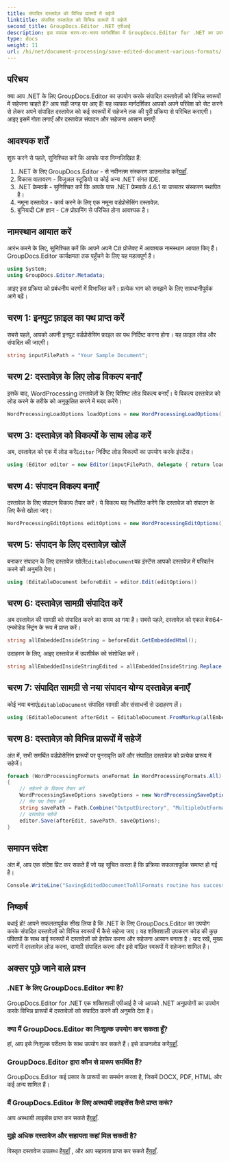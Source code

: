 ```yaml
---
title: संपादित दस्तावेज़ को विभिन्न प्रारूपों में सहेजें
linktitle: संपादित दस्तावेज़ को विभिन्न प्रारूपों में सहेजें
second_title: GroupDocs.Editor .NET एपीआई
description: इस व्यापक चरण-दर-चरण मार्गदर्शिका में GroupDocs.Editor for .NET का उपयोग करके संपादित दस्तावेज़ों को विभिन्न प्रारूपों में सहेजना सीखें।
type: docs
weight: 11
url: /hi/net/document-processing/save-edited-document-various-formats/
---
```

## परिचय
क्या आप .NET के लिए GroupDocs.Editor का उपयोग करके संपादित दस्तावेज़ों को विभिन्न स्वरूपों में सहेजना चाहते हैं? आप सही जगह पर आए हैं! यह व्यापक मार्गदर्शिका आपको अपने परिवेश को सेट करने से लेकर अपने संपादित दस्तावेज़ को कई स्वरूपों में सहेजने तक की पूरी प्रक्रिया से परिचित कराएगी। आइए इसमें गोता लगाएँ और दस्तावेज़ संपादन और सहेजना आसान बनाएँ!
## आवश्यक शर्तें
शुरू करने से पहले, सुनिश्चित करें कि आपके पास निम्नलिखित हैं:
1.  .NET के लिए GroupDocs.Editor - से नवीनतम संस्करण डाउनलोड करें[यहाँ](https://releases.groupdocs.com/editor/net/).
2. विकास वातावरण - विजुअल स्टूडियो या कोई अन्य .NET संगत IDE.
3. .NET फ्रेमवर्क - सुनिश्चित करें कि आपके पास .NET फ्रेमवर्क 4.6.1 या उच्चतर संस्करण स्थापित है।
4. नमूना दस्तावेज़ - कार्य करने के लिए एक नमूना वर्डप्रोसेसिंग दस्तावेज़.
5. बुनियादी C# ज्ञान - C# प्रोग्रामिंग से परिचित होना आवश्यक है।
## नामस्थान आयात करें
आरंभ करने के लिए, सुनिश्चित करें कि आपने अपने C# प्रोजेक्ट में आवश्यक नामस्थान आयात किए हैं। GroupDocs.Editor कार्यक्षमता तक पहुँचने के लिए यह महत्वपूर्ण है।
```csharp
using System;
using GroupDocs.Editor.Metadata;
```
आइए इस प्रक्रिया को प्रबंधनीय चरणों में विभाजित करें। प्रत्येक भाग को समझने के लिए सावधानीपूर्वक आगे बढ़ें।
## चरण 1: इनपुट फ़ाइल का पथ प्राप्त करें
सबसे पहले, आपको अपनी इनपुट वर्डप्रोसेसिंग फ़ाइल का पथ निर्दिष्ट करना होगा। यह फ़ाइल लोड और संपादित की जाएगी।
```csharp
string inputFilePath = "Your Sample Document";
```
## चरण 2: दस्तावेज़ के लिए लोड विकल्प बनाएँ
इसके बाद, WordProcessing दस्तावेज़ों के लिए विशिष्ट लोड विकल्प बनाएँ। ये विकल्प दस्तावेज़ को लोड करने के तरीके को अनुकूलित करने में मदद करेंगे।
```csharp
WordProcessingLoadOptions loadOptions = new WordProcessingLoadOptions();
```
## चरण 3: दस्तावेज़ को विकल्पों के साथ लोड करें
 अब, दस्तावेज़ को एक में लोड करें`Editor` निर्दिष्ट लोड विकल्पों का उपयोग करके इंस्टेंस।
```csharp
using (Editor editor = new Editor(inputFilePath, delegate { return loadOptions; }))
```
## चरण 4: संपादन विकल्प बनाएँ
दस्तावेज़ के लिए संपादन विकल्प तैयार करें। ये विकल्प यह निर्धारित करेंगे कि दस्तावेज़ को संपादन के लिए कैसे खोला जाए।
```csharp
WordProcessingEditOptions editOptions = new WordProcessingEditOptions();
```
## चरण 5: संपादन के लिए दस्तावेज़ खोलें
 बनाकर संपादन के लिए दस्तावेज़ खोलें`EditableDocument`यह इंस्टेंस आपको दस्तावेज़ में परिवर्तन करने की अनुमति देगा।
```csharp
using (EditableDocument beforeEdit = editor.Edit(editOptions))
```
## चरण 6: दस्तावेज़ सामग्री संपादित करें
अब दस्तावेज़ की सामग्री को संपादित करने का समय आ गया है। सबसे पहले, दस्तावेज़ को एकल बेस64-एन्कोडेड स्ट्रिंग के रूप में प्राप्त करें।
```csharp
string allEmbeddedInsideString = beforeEdit.GetEmbeddedHtml();
```
उदाहरण के लिए, आइए दस्तावेज़ में उपशीर्षक को संशोधित करें।
```csharp
string allEmbeddedInsideStringEdited = allEmbeddedInsideString.Replace("Subtitle", "Edited subtitle");
```
## चरण 7: संपादित सामग्री से नया संपादन योग्य दस्तावेज़ बनाएँ
 कोई नया बनाएं`EditableDocument` संपादित सामग्री और संसाधनों से उदाहरण लें।
```csharp
using (EditableDocument afterEdit = EditableDocument.FromMarkup(allEmbeddedInsideStringEdited, null))
```
## चरण 8: दस्तावेज़ को विभिन्न प्रारूपों में सहेजें
अंत में, सभी समर्थित वर्डप्रोसेसिंग प्रारूपों पर पुनरावृत्ति करें और संपादित दस्तावेज़ को प्रत्येक प्रारूप में सहेजें।
```csharp
foreach (WordProcessingFormats oneFormat in WordProcessingFormats.All)
{
    // सहेजने के विकल्प तैयार करें
    WordProcessingSaveOptions saveOptions = new WordProcessingSaveOptions(oneFormat);
    // सेव पथ तैयार करें
    string savePath = Path.Combine("OutputDirectory", "MultipleOutFormats." + saveOptions.OutputFormat.Extension);
    // दस्तावेज़ सहेजें
    editor.Save(afterEdit, savePath, saveOptions);
}
```
## समापन संदेश
अंत में, आप एक संदेश प्रिंट कर सकते हैं जो यह सूचित करता है कि प्रक्रिया सफलतापूर्वक समाप्त हो गई है।
```csharp
Console.WriteLine("SavingEditedDocumentToAllFormats routine has successfully finished");
```
## निष्कर्ष
बधाई हो! आपने सफलतापूर्वक सीख लिया है कि .NET के लिए GroupDocs.Editor का उपयोग करके संपादित दस्तावेज़ों को विभिन्न स्वरूपों में कैसे सहेजा जाए। यह शक्तिशाली उपकरण कोड की कुछ पंक्तियों के साथ कई स्वरूपों में दस्तावेज़ों को हेरफेर करना और सहेजना आसान बनाता है। याद रखें, मुख्य चरणों में दस्तावेज़ लोड करना, सामग्री संपादित करना और इसे वांछित स्वरूपों में सहेजना शामिल है।
## अक्सर पूछे जाने वाले प्रश्न
### .NET के लिए GroupDocs.Editor क्या है?
GroupDocs.Editor for .NET एक शक्तिशाली एपीआई है जो आपको .NET अनुप्रयोगों का उपयोग करके विभिन्न प्रारूपों में दस्तावेज़ों को संपादित करने की अनुमति देता है।
### क्या मैं GroupDocs.Editor का निःशुल्क उपयोग कर सकता हूँ?
 हां, आप इसे निःशुल्क परीक्षण के साथ उपयोग कर सकते हैं। इसे डाउनलोड करें[यहाँ](https://releases.groupdocs.com/).
### GroupDocs.Editor द्वारा कौन से प्रारूप समर्थित हैं?
GroupDocs.Editor कई प्रकार के प्रारूपों का समर्थन करता है, जिसमें DOCX, PDF, HTML और कई अन्य शामिल हैं।
### मैं GroupDocs.Editor के लिए अस्थायी लाइसेंस कैसे प्राप्त करूं?
 आप अस्थायी लाइसेंस प्राप्त कर सकते हैं[यहाँ](https://purchase.groupdocs.com/temporary-license/).
### मुझे अधिक दस्तावेज और सहायता कहां मिल सकती है?
 विस्तृत दस्तावेज उपलब्ध है[यहाँ](https://reference.groupdocs.com/editor/net/) , और आप सहायता प्राप्त कर सकते हैं[यहाँ](https://forum.groupdocs.com/c/editor/20).